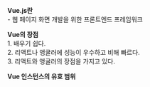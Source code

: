 **Vue.js란**  
\- 웹 페이지 화면 개발을 위한
프론트엔드 프레임워크

**Vue의 장점**  
1\. 배우기 쉽다.  
2\. 리액트나 앵귤러에 성능이 우수하고 비해 빠르다.  
3\. 리액트와 앵귤러의 장점을 가지고 있다.

**Vue 인스턴스의 유효 범위**
